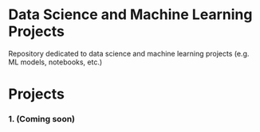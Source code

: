 # Data Science and Machine Learning Projects
Repository dedicated to data science and machine learning projects (e.g. ML models, notebooks, etc.)

# Projects

### 1. (Coming soon)
